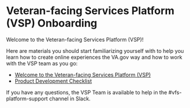 # Veteran-facing Services Platform (VSP) Onboarding

Welcome to the Veteran-facing Services Platform (VSP)!

Here are materials you should start familiarizing yourself with to help you learn how to create online experiences the VA.gov way and how to work with the VSP team as you go:
- [Welcome to the Veteran-facing Services Platform (VSP)](https://github.com/department-of-veterans-affairs/va.gov-team/blob/master/Administrative/Onboarding/Welcome%20to%20VSP.md)
- [Product Development Checklist](https://github.com/department-of-veterans-affairs/va.gov-team/blob/master/Administrative/Onboarding/Product%20Development%20Checklist.md)

If you have any questions, the VSP Team is available to help in the #vfs-platform-support channel in Slack.
